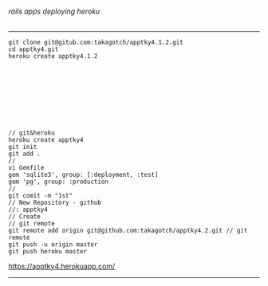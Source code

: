 ###### rails apps deploying heroku
---



```
git clone git@gitub.com:takagotch/apptky4.1.2.git
cd apptky4.git
heroku create apptky4.1.2










```


```
// git&heroku 
heroku create apptky4
git init
git add .
//
vi Gemfile
gem 'sqlite3', group: [:deployment, :test]
gem 'pg', group: :production
//
git comit -m "1st"
// New Repository - github
//: apptky4
// Create
// git remote
git remote add origin git@github.com:takagotch/apptky4.2.git // git remote
git push -u origin master
git push heroku master

```
https://apptky4.herokuapp.com/

---
###### 


```
```

```
```



